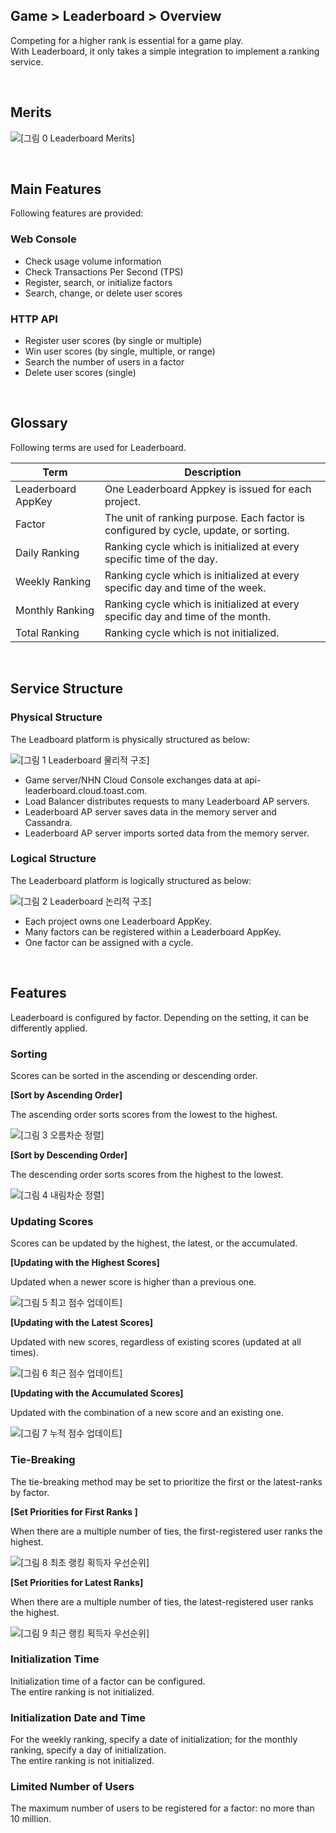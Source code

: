 ## Game > Leaderboard > Overview

Competing for a higher rank is essential for a game play. <br>
With Leaderboard, it only takes a simple integration to implement a ranking service.  

<br>

## Merits

![[그림 0 Leaderboard Merits]](http://static.toastoven.net/prod_leaderboardv2/newMerits_en_202203.png)

<br>

## Main Features

Following features are provided: 

### Web Console

- Check usage volume information 
- Check Transactions Per Second (TPS) 
- Register, search, or initialize factors 
- Search, change, or delete user scores 

### HTTP API

- Register user scores (by single or multiple) 
- Win user scores (by single, multiple, or range)
- Search the number of users in a factor 
- Delete user scores (single) 

<br>

## Glossary

Following terms are used for Leaderboard.

| Term | Description |
| --- | --- |
| Leaderboard AppKey |	One Leaderboard Appkey is issued for each project. |
| Factor |	The unit of ranking purpose. Each factor is configured by cycle, update, or sorting. |
| Daily Ranking | Ranking cycle which is initialized at every specific time of the day. |
| Weekly Ranking | Ranking cycle which is initialized at every specific day and time of the week. |
| Monthly Ranking | Ranking cycle which is initialized at every specific day and time of the month. |
| Total Ranking | Ranking cycle which is not initialized. |

<br>

## Service Structure 

### Physical Structure

The Leadboard platform is physically structured as below: 

![[그림 1 Leaderboard 물리적 구조]](http://static.toastoven.net/prod_leaderboardv2/overview_1.png)

- Game server/NHN Cloud Console exchanges data at api-leaderboard.cloud.toast.com.
- Load Balancer distributes requests to many Leaderboard AP servers.
- Leaderboard AP server saves data in the memory server and Cassandra.
- Leaderboard AP server imports sorted data from the memory server. 

### Logical Structure

The Leaderboard platform is logically structured as below: 

![[그림 2 Leaderboard 논리적 구조]](http://static.toastoven.net/prod_leaderboardv2/overview_2.png)

- Each project owns one Leaderboard AppKey.
- Many factors can be registered within a Leaderboard AppKey.
- One factor can be assigned with a cycle. 

<br>

## Features 

Leaderboard is configured by factor. Depending on the setting, it can be differently applied. 

###  Sorting

Scores can be sorted in the ascending or descending order. 

**[Sort by Ascending Order]**

The ascending order sorts scores from the lowest to the highest.

![[그림 3 오름차순 정렬]](http://static.toastoven.net/prod_leaderboardv2/overview_3.png)

**[Sort by Descending Order]**

The descending order sorts scores from the highest to the lowest. 

![[그림 4 내림차순 정렬]](http://static.toastoven.net/prod_leaderboardv2/overview_4.png)

### Updating Scores 

Scores can be updated by the highest, the latest, or the accumulated. 

**[Updating with the Highest Scores]**

Updated when a newer score is higher than a previous one. 

![[그림 5 최고 점수 업데이트]](http://static.toastoven.net/prod_leaderboardv2/overview_5.png)

**[Updating with the Latest Scores]**

Updated with new scores, regardless of existing scores (updated at all times).

![[그림 6 최근 점수 업데이트]](http://static.toastoven.net/prod_leaderboardv2/overview_6.png)

**[Updating with the Accumulated Scores]**

Updated with the combination of a new score and an existing one.

![[그림 7 누적 점수 업데이트]](http://static.toastoven.net/prod_leaderboardv2/overview_7.png)

### Tie-Breaking  

The tie-breaking method may be set to prioritize the first or the latest-ranks by factor.

**[Set Priorities for First Ranks ]**

When there are a multiple number of ties, the first-registered user ranks the highest. 

![[그림 8 최초 랭킹 획득자 우선순위]](http://static.toastoven.net/prod_leaderboardv2/overview_8.png)

**[Set Priorities for Latest Ranks]**

When there are a multiple number of ties, the latest-registered user ranks the highest. 

![[그림 9 최근 랭킹 획득자 우선순위]](http://static.toastoven.net/prod_leaderboardv2/overview_9.png)

### Initialization Time 

Initialization time of a factor can be configured. <br>
The entire ranking is not initialized. 

### Initialization Date and Time

For the weekly ranking, specify a date of initialization; for the monthly ranking, specify a day of initialization.  <br>
The entire ranking is not initialized. 

### Limited Number of Users

The maximum number of users to be registered for a factor: no more than 10 million.  